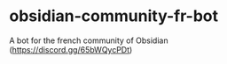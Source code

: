 # obsidian-community-fr-bot
A bot for the french community of Obsidian (https://discord.gg/65bWQycPDt)
